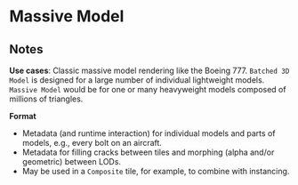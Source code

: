 # Massive Model

## Notes

**Use cases**: Classic massive model rendering like the Boeing 777.  `Batched 3D Model` is designed for a large number of individual lightweight models.  `Massive Model` would be for one or many heavyweight models composed of millions of triangles.

**Format**
* Metadata (and runtime interaction) for individual models and parts of models, e.g., every bolt on an aircraft.
* Metadata for filling cracks between tiles and morphing (alpha and/or geometric) between LODs.
* May be used in a `Composite` tile, for example, to combine with instancing.